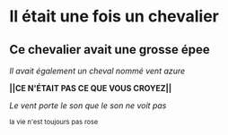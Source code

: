 # Il était une fois un chevalier
## **Ce chevalier avait une grosse épee**
*Il avait également un cheval nommé vent azure*

**||CE N'ÉTAIT PAS CE QUE VOUS CROYEZ||**

_Le vent porte le son que le son ne voit pas_

<sub>la vie n'est toujours pas rose</sub>
